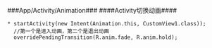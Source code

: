 ###App/Activity/Animation###
####Activity切换动画####

	* startActivity(new Intent(Animation.this, CustomView1.class));
	  //第一个是进入动画，第二个是退出动画
      overridePendingTransition(R.anim.fade, R.anim.hold);